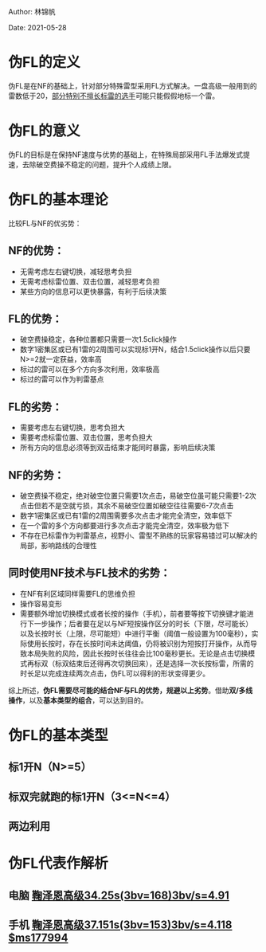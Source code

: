 Author: 林锦帆

Date: 2021-05-28

# 伪FL的定义

伪FL是在NF的基础上，针对部分特殊雷型采用FL方式解决。一盘高级一般用到的雷数低于20，[部分特别不擅长标雷的选手](http://saolei.wang/Player/Index.asp?Id=3869)可能只能假假地标一个雷。

# 伪FL的意义

伪FL的目标是在保持NF速度与优势的基础上，在特殊局部采用FL手法爆发式提速，去除破空费操不稳定的问题，提升个人成绩上限。

# 伪FL的基本理论

比较FL与NF的优劣势：

## NF的优势：
- 无需考虑左右键切换，减轻思考负担
- 无需考虑标雷位置、双击位置，减轻思考负担
- 某些方向的信息可以更快暴露，有利于后续决策

## FL的优势：
- 破空费操稳定，各种位置都只需要一次1.5click操作
- 数字1密集区或已有1雷的2周围可以实现标1开N，结合1.5click操作以后只要N>=2就一定获益，效率高
- 标过的雷可以在多个方向多次利用，效率极高
- 标过的雷可以作为判雷基点

## FL的劣势：
- 需要考虑左右键切换，思考负担大
- 需要考虑标雷位置、双击位置，思考负担大
- 所有方向的信息必须等到双击结束才能同时暴露，影响后续决策

## NF的劣势：
- 破空费操不稳定，绝对破空位置只需要1次点击，易破空位虽可能只需要1-2次点击但若不是空就亏损，其余不易破空位置如破空往往需要6-7次点击
- 数字1密集区或已有1雷的2周围需要多次点击才能完全清空，效率低下
- 在一个雷的多个方向都要进行多次点击才能完全清空，效率极为低下
- 不存在已标雷作为判雷基点，视野小、雷型不熟练的玩家容易错过可以解决的局部，影响路线的合理性

## 同时使用NF技术与FL技术的劣势：
- 在NF有利区域同样需要FL的思维负担
- 操作容易变形
- 需要额外增加切换模式或者长按的操作（手机），前者要等按下切换键才能进行下一步操作；后者要在足以与NF短按操作区分的时长（下限，尽可能长）以及长按时长（上限，尽可能短）中进行平衡（阈值一般设置为100毫秒），实际使用长按时，存在长按时间未达阈值，仍将被识别为短按打开操作，从而导致本局失败的风险，因此长按时长往往会比100毫秒更长。无论是点击切换模式再标双（标双结束后还得再次切换回来），还是选择一次长按标雷，所需的时长足以完成连续两次点击，伪FL可以得利的形状变得更少。

综上所述，**伪FL需要尽可能的结合NF与FL的优势，规避以上劣势**。借助**双/多线操作**，以及**基本类型的组合**，可以达到目的。

# 伪FL的基本类型

## 标1开N（N>=5）

## 标双完就跑的标1开N（3<=N<=4）

## 两边利用

# 伪FL代表作解析

## 电脑 [鞠泽恩高级34.25s(3bv=168)3bv/s=4.91](http://saolei.wang/Video/Show.asp?Id=197324)

## 手机 [鞠泽恩高级37.151s(3bv=153)3bv/s=4.118 $ms177994](http://tapsss.com/?post=207175)